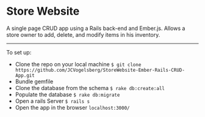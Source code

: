 Store Website
===
A single page CRUD app using a Rails back-end and Ember.js. Allows a store owner to add, delete, 
and modify items in his inventory. 

* * *

To set up:

- Clone the repo on your local machine `$ git clone https://github.com/JCVogelsberg/StoreWebsite-Ember-Rails-CRUD-App.git`
- Bundle gemfile
- Clone the database from the schema `$ rake db:create:all`
- Populate the database `$ rake db:migrate`
- Open a rails Server `$ rails s`
- Open the app in the browser `localhost:3000/`
